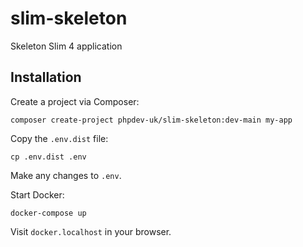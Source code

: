 # slim-skeleton

Skeleton Slim 4 application

## Installation

Create a project via Composer:

`composer create-project phpdev-uk/slim-skeleton:dev-main my-app`

Copy the `.env.dist` file:

`cp .env.dist .env`

Make any changes to `.env`.

Start Docker:

`docker-compose up`

Visit `docker.localhost` in your browser.
